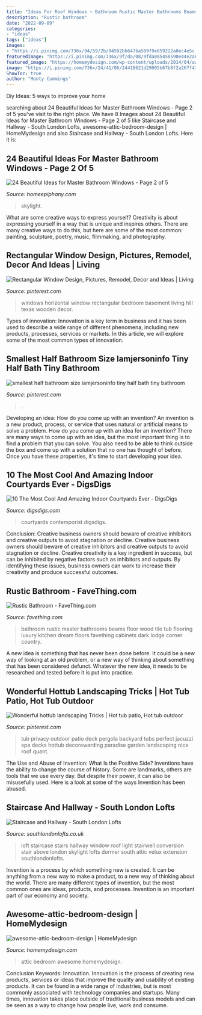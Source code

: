 ```yaml
---
title: "Ideas For Roof Windows ~ Bathroom Rustic Master Bathrooms Beams Floor Wood Tile Tub Flooring Luxury Kitchen Dream Floors Favething Cabinets Dark Lodge Corner Country"
description: "Rustic bathroom"
date: "2022-09-09"
categories:
- "ideas"
tags: ["ideas"]
images:
- "https://i.pinimg.com/736x/94/59/2b/94592bb647ba589f9e659222a0ec4e5c.jpg"
featuredImage: "https://i.pinimg.com/736x/9f/da/08/9fda085458590e44e2a6edbc81890356.jpg"
featured_image: "https://homemydesign.com/wp-content/uploads/2014/04/awesome-attic-bedroom-design.jpg"
image: "https://i.pinimg.com/736x/24/41/86/24418621d29005b67b8f2a267f43c336--bedroom-wooden-floor-basement-windows.jpg"
ShowToc: true
author: "Monty Cummings"
---
```



Diy Ideas: 5 ways to improve your home

	

		
searching about 24 Beautiful Ideas for Master Bathroom Windows - Page 2 of 5 you've visit to the right place. We have 8 Images about 24 Beautiful Ideas for Master Bathroom Windows - Page 2 of 5 like Staircase and Hallway - South London Lofts, awesome-attic-bedroom-design | HomeMydesign and also Staircase and Hallway - South London Lofts. Here it is:
		
    
## 24 Beautiful Ideas For Master Bathroom Windows - Page 2 Of 5

<img loading=lazy src="https://homeepiphany.com/wp-content/uploads/2016/07/24-Beautiful-Ideas-for-Master-Bathroom-Windows-9.jpg" onerror="this.onerror=null;this.src='https://tse2.mm.bing.net/th?id=OIP._b-ny0XxHnq3JirTW9_jLQHaLH&amp;pid=15.1';" alt="24 Beautiful Ideas for Master Bathroom Windows - Page 2 of 5">

_Source: homeepiphany.com_

>skylight. 

	

What are some creative ways to express yourself?
Creativity is about expressing yourself in a way that is unique and inspires others. There are many creative ways to do this, but here are some of the most common: painting, sculpture, poetry, music, filmmaking, and photography.

    
## Rectangular Window Design, Pictures, Remodel, Decor And Ideas | Living

<img loading=lazy src="https://i.pinimg.com/736x/24/41/86/24418621d29005b67b8f2a267f43c336--bedroom-wooden-floor-basement-windows.jpg" onerror="this.onerror=null;this.src='https://tse2.mm.bing.net/th?id=OIP.YzvCv3z_SoAspkjCXKPHZQHaJ4&amp;pid=15.1';" alt="Rectangular Window Design, Pictures, Remodel, Decor and Ideas | Living">

_Source: pinterest.com_

>windows horizontal window rectangular bedroom basement living hill texas wooden decor. 

	

Types of innovation:
Innovation is a key term in business and it has been used to describe a wide range of different phenomena, including new products, processes, services or markets. In this article, we will explore some of the most common types of innovation.

    
## Smallest Half Bathroom Size Iamjersoninfo Tiny Half Bath Tiny Bathroom

<img loading=lazy src="https://i.pinimg.com/736x/9f/da/08/9fda085458590e44e2a6edbc81890356.jpg" onerror="this.onerror=null;this.src='https://tse3.mm.bing.net/th?id=OIP.JFK4YF2P21L0YvZLskLFlwHaLL&amp;pid=15.1';" alt="smallest half bathroom size iamjersoninfo tiny half bath tiny bathroom">

_Source: pinterest.com_

>. 

	

Developing an idea: How do you come up with an invention?
An invention is a new product, process, or service that uses natural or artificial means to solve a problem. How do you come up with an idea for an invention? There are many ways to come up with an idea, but the most important thing is to find a problem that you can solve. You also need to be able to think outside the box and come up with a solution that no one has thought of before. Once you have these properties, it's time to start developing your idea.

    
## 10 The Most Cool And Amazing Indoor Courtyards Ever - DigsDigs

<img loading=lazy src="https://www.digsdigs.com/photos/10-the-most-cool-and-amazing-indoor-courtyards-ever5.jpg" onerror="this.onerror=null;this.src='https://tse1.mm.bing.net/th?id=OIP.wyoVBaQL7ApUvk89kGThmQHaLC&amp;pid=15.1';" alt="10 The Most Cool And Amazing Indoor Courtyards Ever - DigsDigs">

_Source: digsdigs.com_

>courtyards contemporist digsdigs. 

	

Conclusion: Creative business owners should beware of creative inhibitors and creative outputs to avoid stagnation or decline.
Creative business owners should beware of creative inhibitors and creative outputs to avoid stagnation or decline. Creative creativity is a key ingredient in success, but can be inhibited by negative factors such as inhibitors and outputs. By identifying these issues, business owners can work to increase their creativity and produce successful outcomes.

    
## Rustic Bathroom - FaveThing.com

<img loading=lazy src="http://www.favething.com/uploads/images/main-fave-images/rustic_bathroom_1-1.jpg" onerror="this.onerror=null;this.src='https://tse4.mm.bing.net/th?id=OIP.8iLicGrtzj6GRTJhzK1hYQAAAA&amp;pid=15.1';" alt="Rustic Bathroom - FaveThing.com">

_Source: favething.com_

>bathroom rustic master bathrooms beams floor wood tile tub flooring luxury kitchen dream floors favething cabinets dark lodge corner country. 

	

A new idea is something that has never been done before. It could be a new way of looking at an old problem, or a new way of thinking about something that has been considered defunct. Whatever the new idea, it needs to be researched and tested before it is put into practice.

    
## Wonderful Hottub Landscaping Tricks | Hot Tub Patio, Hot Tub Outdoor

<img loading=lazy src="https://i.pinimg.com/736x/94/59/2b/94592bb647ba589f9e659222a0ec4e5c.jpg" onerror="this.onerror=null;this.src='https://tse1.mm.bing.net/th?id=OIP.U4yB6SNHSsWiiXArVOmDOgHaLG&amp;pid=15.1';" alt="Wonderful hottub landscaping Tricks | Hot tub patio, Hot tub outdoor">

_Source: pinterest.com_

>tub privacy outdoor patio deck pergola backyard tubs perfect jacuzzi spa decks hottub decorewarding paradise garden landscaping nice roof quant. 

	

The Use and Abuse of Invention: What Is the Positive Side?
Inventions have the ability to change the course of history. Some are landmarks, others are tools that we use every day. But despite their power, it can also be misusefully used. Here is a look at some of the ways Invention has been abused.

    
## Staircase And Hallway - South London Lofts

<img loading=lazy src="http://www.southlondonlofts.co.uk/wp-content/uploads/2017/07/IMG_0385.jpg" onerror="this.onerror=null;this.src='https://tse4.mm.bing.net/th?id=OIP.pcHQCsTor6zVMLVmGMyMMwHaLG&amp;pid=15.1';" alt="Staircase and Hallway - South London Lofts">

_Source: southlondonlofts.co.uk_

>loft staircase stairs hallway window roof light stairwell conversion stair above london skylight lofts dormer south attic velux extension southlondonlofts. 

	

Invention is a process by which something new is created. It can be anything from a new way to make a product, to a new way of thinking about the world. There are many different types of invention, but the most common ones are ideas, products, and processes. Invention is an important part of our economy and society.

    
## Awesome-attic-bedroom-design | HomeMydesign

<img loading=lazy src="https://homemydesign.com/wp-content/uploads/2014/04/awesome-attic-bedroom-design.jpg" onerror="this.onerror=null;this.src='https://tse2.mm.bing.net/th?id=OIP.oBL6s3qU48jg716pKz2hiwHaK3&amp;pid=15.1';" alt="awesome-attic-bedroom-design | HomeMydesign">

_Source: homemydesign.com_

>attic bedroom awesome homemydesign. 

	

Conclusion
Keywords: Innovation.
Innovation is the process of creating new products, services or ideas that improve the quality and usability of existing products. It can be found in a wide range of industries, but is most commonly associated with technology companies and startups. Many times, innovation takes place outside of traditional business models and can be seen as a way to change how people live, work and consume.

